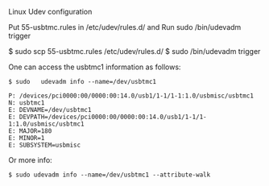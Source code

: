 Linux Udev configuration

Put 55-usbtmc.rules in /etc/udev/rules.d/ and Run sudo /bin/udevadm trigger

$ sudo scp 55-usbtmc.rules /etc/udev/rules.d/
$ sudo /bin/udevadm trigger


One can access the usbtmc1 information as follows:

```
$ sudo   udevadm info --name=/dev/usbtmc1 

P: /devices/pci0000:00/0000:00:14.0/usb1/1-1/1-1:1.0/usbmisc/usbtmc1
N: usbtmc1
E: DEVNAME=/dev/usbtmc1
E: DEVPATH=/devices/pci0000:00/0000:00:14.0/usb1/1-1/1-1:1.0/usbmisc/usbtmc1
E: MAJOR=180
E: MINOR=1
E: SUBSYSTEM=usbmisc
```
Or more info:
```
$ sudo udevadm info --name=/dev/usbtmc1 --attribute-walk
```